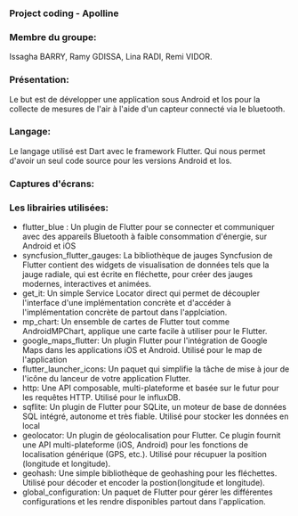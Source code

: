 ### Project coding - Apolline

### Membre du groupe:
Issagha BARRY, Ramy GDISSA, Lina RADI, Remi VIDOR.

### Présentation:
Le but est de développer une application sous Android et Ios pour la collecte de mesures de l'air à l'aide d'un capteur connecté via le bluetooth.

### Langage:
Le langage utilisé est Dart avec le framework Flutter. Qui nous permet d'avoir un seul code source pour les versions Android et Ios.

### Captures d'écrans:

### Les librairies utilisées:
- flutter_blue : Un plugin de Flutter pour se connecter et communiquer avec des appareils Bluetooth à faible consommation d'énergie, sur Android et iOS 
- syncfusion_flutter_gauges: La bibliothèque de jauges Syncfusion de Flutter contient des widgets de visualisation de données tels que la jauge radiale, qui est écrite en fléchette, pour créer des jauges modernes, interactives et animées.
- get_it: Un simple Service Locator direct qui permet de découpler l'interface d'une implémentation concrète et d'accéder à l'implémentation concrète de partout dans l'applciation.
- mp_chart: Un ensemble de cartes de Flutter tout comme AndroidMPChart, applique une carte facile à utiliser pour le Flutter.
- google_maps_flutter: Un plugin Flutter pour l'intégration de Google Maps dans les applications iOS et Android. Utilisé pour le map de l'application
- flutter_launcher_icons: Un paquet qui simplifie la tâche de mise à jour de l'icône du lanceur de votre application Flutter.
- http: Une API composable, multi-plateforme et basée sur le futur pour les requêtes HTTP. Utilisé pour le influxDB.
- sqflite: Un plugin de Flutter pour SQLite, un moteur de base de données SQL intégré, autonome et très fiable. Utilisé pour stocker les données en local
- geolocator: Un plugin de géolocalisation pour Flutter. Ce plugin fournit une API multi-plateforme (iOS, Android) pour les fonctions de localisation générique (GPS, etc.). Utilisé pour récupuer la position (longitude et longitude).
- geohash: Une simple bibliothèque de geohashing pour les fléchettes. Utilisé pour décoder et encoder la postion(longitude et longitude).
- global_configuration: Un paquet de Flutter pour gérer les différentes configurations et les rendre disponibles partout dans l'application.
